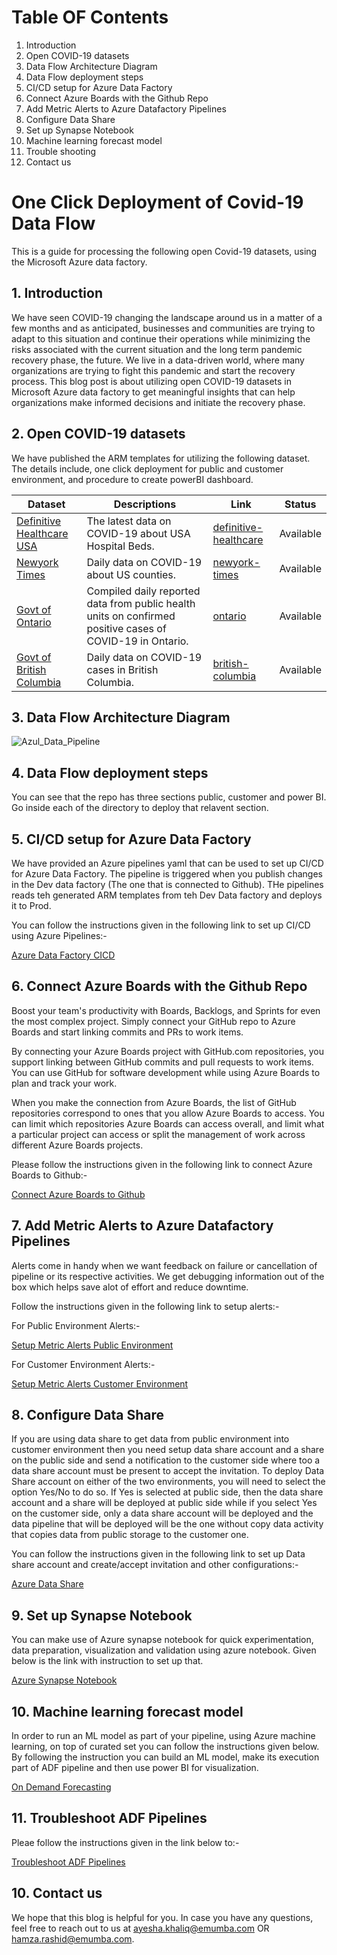 # Table OF Contents

1. Introduction
2. Open COVID-19 datasets
3. Data Flow Architecture Diagram
4. Data Flow deployment steps
5. CI/CD setup for Azure Data Factory
6. Connect Azure Boards with the Github Repo
7. Add Metric Alerts to Azure Datafactory Pipelines
8. Configure Data Share
9. Set up Synapse Notebook
10. Machine learning forecast model
11. Trouble shooting
12. Contact us

# One Click Deployment of Covid-19 Data Flow
This is a guide for processing the following open Covid-19 datasets, using the Microsoft Azure data factory. 


## 1. Introduction
We have seen COVID-19 changing the landscape around us in a matter of a few months and as anticipated, businesses and communities are trying to adapt to this situation and continue their operations while minimizing the risks associated with the current situation and the long term pandemic recovery phase, the future. We live in a data-driven world, where many organizations are trying to fight this pandemic and start the recovery process. This blog post is about utilizing open COVID-19 datasets in Microsoft Azure data factory to get meaningful insights that can help organizations make informed decisions and initiate the recovery phase.


## 2. Open COVID-19 datasets
We have published the ARM templates for utilizing the following dataset. The details include, one click deployment for public and customer environment, and procedure to create powerBI dashboard.

Dataset | Descriptions | Link | Status
------- | ------------ | ---- | ------
[Definitive Healthcare USA](https://coronavirus-resources.esri.com/datasets/definitivehc::definitive-healthcare-usa-hospital-beds?geometry=110.039%2C-16.820%2C-135.000%2C72.123) | The latest data on COVID-19 about USA Hospital Beds. | [definitive-healthcare](https://github.com/nashahz/azure-data-pipelines/tree/master/datasets/covid-19/definitive-healthcare) | Available
[Newyork Times](https://github.com/nytimes/covid-19-data) | Daily data on COVID-19 about US counties. | [newyork-times](https://github.com/nashahz/azure-data-pipelines/tree/master/datasets/covid-19/newyork-times) | Available
[Govt of Ontario](https://data.ontario.ca/dataset?keywords_en=COVID-19) | Compiled daily reported data from public health units on confirmed positive cases of COVID-19 in Ontario. | [ontario](https://github.com/nashahz/azure-data-pipelines/tree/master/datasets/covid-19/ontario) | Available
[Govt of British Columbia](http://www.bccdc.ca/health-info/diseases-conditions/covid-19/data) | Daily data on COVID-19 cases in British Columbia. | [british-columbia](https://github.com/nashahz/azure-data-pipelines/tree/master/datasets/covid-19/british-columbia) | Available

## 3. Data Flow Architecture Diagram
![Azul_Data_Pipeline](https://github.com/nashahz/azure-data-pipelines/blob/master/images/architectureV1.png)

## 4. Data Flow deployment steps
  You can see that the repo has three sections public, customer and power BI. Go inside each of the directory to deploy that relavent section.  

## 5. CI/CD setup for Azure Data Factory

We have provided an Azure pipelines yaml that can be used to set up CI/CD for Azure Data Factory. The pipeline is triggered when you publish changes in the Dev data factory (The one that is connected to Github). THe pipelines reads teh generated ARM templates from teh Dev Data factory and deploys it to Prod. 

You can follow the instructions given in the following link to set up CI/CD using Azure Pipelines:-

[Azure Data Factory CICD](./datasets/covid-19/definitive-healthcare/azure-pipelines-cicd/readme.md)

## 6. Connect Azure Boards with the Github Repo

Boost your team's productivity with Boards, Backlogs, and Sprints for even the most complex project. Simply connect your GitHub repo to Azure Boards and start linking commits and PRs to work items.

By connecting your Azure Boards project with GitHub.com repositories, you support linking between GitHub commits and pull requests to work items. You can use GitHub for software development while using Azure Boards to plan and track your work.

When you make the connection from Azure Boards, the list of GitHub repositories correspond to ones that you allow Azure Boards to access. You can limit which repositories Azure Boards can access overall, and limit what a particular project can access or split the management of work across different Azure Boards projects.

Please follow the instructions given in the following link to connect Azure Boards to Github:-

[Connect Azure Boards to Github](https://docs.microsoft.com/en-us/azure/devops/boards/github/connect-to-github?view=azure-devops)


## 7. Add Metric Alerts to Azure Datafactory Pipelines

Alerts come in handy when we want feedback on failure or cancellation of pipeline or its respective activities. We get debugging information out of the box which helps save alot of effort and reduce downtime. 

Follow the instructions given in the following link to setup alerts:-

For Public Environment Alerts:- 

[Setup Metric Alerts Public Environment](./datasets/covid-19/definitive-healthcare/customer/Readme.md)

For Customer Environment Alerts:- 

[Setup Metric Alerts Customer Environment](./datasets/covid-19/definitive-healthcare/public/Readme.md)

## 8. Configure Data Share

If you are using data share to get data from public environment into customer environment then you need setup data share account and a share on the public side and send a notification to the customer side where too a data share account must be present to accept the invitation. To deploy Data Share account on either of the two environments, you will need to select the option Yes/No to do so. If Yes is selected at public side, then the data share account and a share will be deployed at public side while if you select Yes on the customer side, only a data share account will be deployed and the data pipeline that will be deployed will be the one without copy data activity that copies data from public storage to the customer one.

You can follow the instructions given in the following link to set up Data share account and create/accept invitation and other configurations:-

[Azure Data Share](https://github.com/nashahz/azure-data-pipelines/blob/master/datasets/covid-19/definitive-healthcare/customer/Readme.md)

## 9. Set up Synapse Notebook

You can make use of Azure synapse notebook for quick experimentation, data preparation, visualization and validation using azure notebook. Given below is the link with instruction to set up that.


[Azure Synapse Notebook](./datasets/covid-19/definitive-healthcare/azure-notebook/readme.md)

## 10. Machine learning forecast model

In order to run an ML model as part of your pipeline, using Azure machine learning, on top of curated set you can follow the instructions given below. By following the instruction you can build an ML model, make its execution part of ADF pipeline and then use power BI for visualization. 

[On Demand Forecasting](./datasets/covid-19/newyork-times/on-demand-forecast-model/Readme.md)

## 11. Troubleshoot ADF Pipelines

Pleae follow the instructions given in the link below to:-

[Troubleshoot ADF Pipelines](./docs/trouebleshoot.md)

## 10. Contact us

We hope that this blog is helpful for you. In case you have any questions, feel free to reach out to us at ayesha.khaliq@emumba.com OR hamza.rashid@emumba.com.
